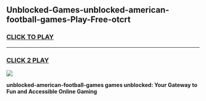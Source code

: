 
## Unblocked-Games-unblocked-american-football-games-Play-Free-otcrt
<h3>
<a href="https://premium76.site?title=unblocked-american-football-games&ref=17A">CLICK TO PLAY</a></h3>
<hr>

<h3>
<a href="https://premium76.site?title=unblocked-american-football-games&ref=17A">CLICK 2 PLAY</a>
  
</h3>

<a href="https://premium76.site?title=unblocked-american-football-games&ref=17A"><img src="https://clearcache.store/games.png"></a>


**unblocked-american-football-games games unblocked: Your Gateway to Fun and Accessible Online Gaming**
